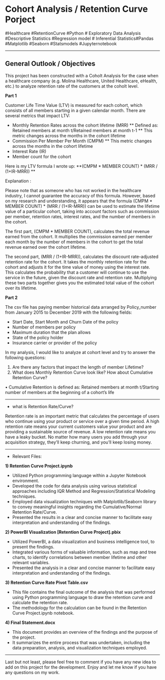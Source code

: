 # Cohort Analysis / Retention Curve Porject
#Healthcare #RetentionCurve #Python # Exploratory Data Analysis #Descriptive Statistics #Regression model # Inferential Statistics#Pandas #Matplotlib #Seaborn #Statsmodels #Jupyternotebook

-------------------------------------

## General Outlook / Objectives

This project has been constructed with a Coholt Analysis for the case when a healthcare company (e.g. Molina Healthcare, United Healthcare, eHealth, etc.) to analyze retention rate of the customers at the coholt level. 

**Part 1** 

Customer Life Time Value (LTV) is measured for each cohort, which consists of all members starting in a given calendar month. There are several metrics that impact LTV:  

-	Monthly Retention Rates across the cohort lifetime (MRR)
** Defined as: Retained members at month t/Retained members at month t-1 
** This metric changes across the months in the cohort lifetime
-	Commission Per Member Per Month (CMPM) 
** This metric changes across the months in the cohort lifetime
-	Interest Rate (IR)
-	Member count for the cohort

Here is my LTV formula I wrote up: **(CMPM * MEMBER COUNT) * (MRR / (1+IR-MRR)) **

Explanation : 

Please note that as someone who has not worked in the healthcare industry, I cannot guarantee the accuracy of this formula. However, based on my research and understanding, it appears that the formula (CMPM * MEMBER COUNT) * (MRR / (1+IR-MRR)) can be used to estimate the lifetime value of a particular cohort, taking into account factors such as commission per member, retention rates, interest rates, and the number of members in the cohort. 

The first part, (CMPM * MEMBER COUNT), calculates the total revenue earned from the cohort. It multiplies the commission earned per member each month by the number of members in the cohort to get the total revenue earned over the cohort lifetime.

The second part, (MRR / (1+IR-MRR)), calculates the discount rate-adjusted retention rate for the cohort. It takes the monthly retention rate for the cohort and adjusts it for the time value of money using the interest rate. This calculates the probability that a customer will continue to use the service in the future, given the discount rate and retention rate.
Multiplying these two parts together gives you the estimated total value of the cohort over its lifetime.



**Part 2** 

The csv file has paying member historical data arranged by Policy_number from January 2015 to December 2019 with the following fields:

-	Start Date, Start Month and Churn Date of the policy
-	Number of members per policy 
-	Maximum duration that the plan allows 
-	State of the policy holder
-	Insurance carrier or provider of the policy 

In my analysis, I would like to analyze at cohort level and try to answer the following questions:

1.	Are there any factors that impact the length of member Lifetime? 
2.	What does Monthly Retention Curve look like? How about Cumulative Retention Curve? 

•	Cumulative Retention is defined as: Retained members at month t/Starting number of members at the beginning of a cohort’s life



-------------------------------------

* what is Retention Rate/Curve? 

Retention rate is an important metric that calculates the percentage of users who continue using your product or service over a given time period. A high retention rate means your current customers value your product and are providing a sustainable source of revenue. A low retention rate means you have a leaky bucket. No matter how many users you add through your acquisition strategy, they’ll keep churning, and you’ll keep losing money.            

-------------------------------------

* Relevant Files:

**1) Retention Curve Project.ipynb**

- Utilized Python programming language within a Jupyter Notebook environment.
- Developed the code for data analysis using various statistical approaches including IQR Method and Regression/Statistical Modeling techniques.
- Employed data visualization techniques with Matplotlib/Seaborn library to convey meaningful insights regarding the Cumulative/Normal Retention Rate/Curve.
- Presented the results in a clear and concise manner to facilitate easy interpretation and understanding of the findings.

**2) PowerBI Visualization [Retention Curve Project].pbix**

- Utilized PowerBI, a data visualization and business intelligence tool, to present the findings.
- Integrated various forms of valuable information, such as map and tree charts, to identify correlations between member lifetime and other relevant variables.
- Presented the analysis in a clear and concise manner to facilitate easy interpretation and understanding of the findings.

**3) Retention Curve Rate Pivot Table.csv**

- This file contains the final outcome of the analysis that was performed using Python programming language to draw the retention curve and calculate the retention rate.
- The methodology for the calculation can be found in the Retention Curve Project.ipynb notebook.

**4) Final Statement.docx**

- This document provides an overview of the findings and the purpose of the project.
- It summarizes the entire process that was undertaken, including the data preparation, analysis, and visualization techniques employed.
 
---------------------------------

Last but not least, please feel free to comment if you have any new idea to add on this project for the development.
Enjoy and let me know if you have any questions on my work.
